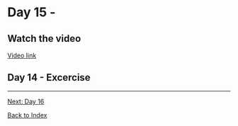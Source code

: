 # Day 15 - 


## Watch the video

[Video link](https://www.youtube.com/watch?v=)

## Day 14 - Excercise


---
[Next: Day 16](16-day16.md)

[Back to Index](index.md)

